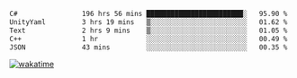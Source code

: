 <!--START_SECTION:waka-->

```txt
C#                196 hrs 56 mins ████████████████████████░   95.90 %
UnityYaml         3 hrs 19 mins   ▒░░░░░░░░░░░░░░░░░░░░░░░░   01.62 %
Text              2 hrs 9 mins    ▒░░░░░░░░░░░░░░░░░░░░░░░░   01.05 %
C++               1 hr            ░░░░░░░░░░░░░░░░░░░░░░░░░   00.49 %
JSON              43 mins         ░░░░░░░░░░░░░░░░░░░░░░░░░   00.35 %
```

<!--END_SECTION:waka-->
[![wakatime](https://wakatime.com/badge/user/6c2f442e-41b4-42e3-bc06-d5d8203ad1da.svg)](https://wakatime.com/@6c2f442e-41b4-42e3-bc06-d5d8203ad1da)
